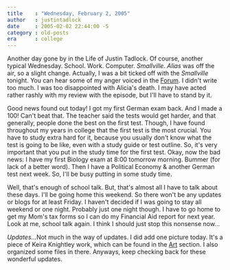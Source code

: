 ```yaml
---
title    : "Wednesday, February 2, 2005"
author   : justintadlock
date     : 2005-02-02 22:44:00 -5
category : old-posts
era      : college
---
```


Another day gone by in the Life of Justin Tadlock.  Of course, another typical Wednesday.  School.  Work.  Computer. <i> Smallville</i>.  <i> Alias</i> was off the air, so a slight change.  Actually, I was a bit ticked off with the <i> Smallville</i> tonight.  You can hear some of my anger voiced in the <a href="http://forum.dark-autumn.com" title="Dark Autumn Forum" rel="external"> Forum</a>.  I didn't write too much.  I was too disappointed with Alicia's death.  I may have acted rather rashly with my review with the episode, but I'll have to stand by it.

Good news found out today!  I got my first German exam back.  And I made a 100!  Can't beat that.  The teacher said the tests would get harder, and that generally, people done the best on the first test.  Though, I have found throughout my years in college that the first test is the most crucial.  You have to study extra hard for it, because you usually don't know what the test is going to be like, even with a study guide or test outline.  So, it's very important that you put in the study time for the first test.  Okay, now the bad news: I have my first Biology exam at 8:00 tomorrow morning.  Bummer (for lack of a better word).  Then I have a Political Economy &amp; another German test next week.  So, I'll be busy putting in some study time.

Well, that's enough of school talk.  But, that's almost all I have to talk about these days.  I'll be going home this weekend.  So there won't be any updates or blogs for at least Friday.  I haven't decided if I was going to stay all weekend or one night.  Probably just one night though.  I have to go home to get my Mom's tax forms so I can do my Financial Aid report for next year.  Look at me, school talk again.  I think I should just stop this nonsense now...

<em>Updates...</em>Not much in the way of updates.  I did add one picture today.  It's a piece of Keira Knightley work, which can be found in the <a href="http://www.dark-autumn.com/art" title="Art Section"> Art</a> section.  I also organized some files in there.  Anyways, keep checking back for these wonderful updates.
